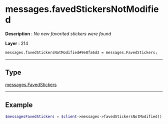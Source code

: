 # messages.favedStickersNotModified

**Description** : *No new favorited stickers were found*

**Layer** : 214

```tl
messages.favedStickersNotModified#9e8fa6d3 = messages.FavedStickers;
```

---

## Type

[messages.FavedStickers](type/messages.FavedStickers)

---

## Example

```php
$messagesFavedStickers = $client->messages->favedStickersNotModified();
```